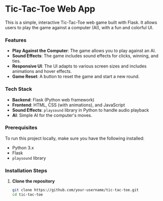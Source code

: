# Tic-Tac-Toe Web App

This is a simple, interactive Tic-Tac-Toe web game built with Flask. It allows users to play the game against a computer (AI), with a fun and colorful UI.

### Features
- **Play Against the Computer**: The game allows you to play against an AI.
- **Sound Effects**: The game includes sound effects for clicks, winning, and ties.
- **Responsive UI**: The UI adapts to various screen sizes and includes animations and hover effects.
- **Game Reset**: A button to reset the game and start a new round.
  
### Tech Stack
- **Backend**: Flask (Python web framework)
- **Frontend**: HTML, CSS (with animations), and JavaScript
- **Sound Effects**: `playsound` library in Python to handle audio playback
- **AI**: Simple AI for the computer's moves.

### Prerequisites
To run this project locally, make sure you have the following installed:

- Python 3.x
- Flask
- `playsound` library

### Installation Steps

1. **Clone the repository**
   ```bash
   git clone https://github.com/your-username/tic-tac-toe.git
   cd tic-tac-toe
